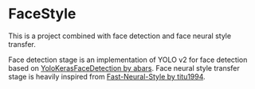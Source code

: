 # FaceStyle

This is a project combined with face detection and face neural style transfer.

Face detection stage is an implementation of YOLO v2 for face detection based on <a href="https://github.com/abars/YoloKerasFaceDetection">YoloKerasFaceDetection by abars</a>.
Face neural style transfer stage is heavily inspired from <a href="https://github.com/titu1994/Fast-Neural-Style">Fast-Neural-Style by titu1994</a>.


